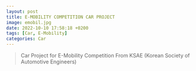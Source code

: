 ```yaml
---
layout: post
title: E-MOBILITY COMPETITION CAR PROJECT
image: emobil.jpg
date: 2022-10-10 17:58:18 +0200
tags: [Car, E-Mobility]
categories: Car
---
```

> Car Project for E-Mobility Competition From KSAE (Korean Society of Automotive Engineers)

